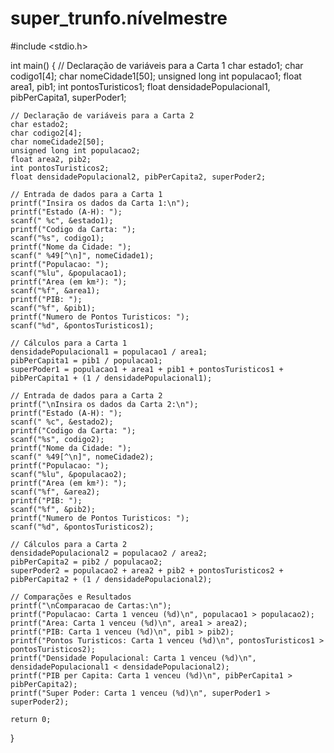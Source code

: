 
# super_trunfo.nívelmestre


#include <stdio.h>

int main() {
    // Declaração de variáveis para a Carta 1
    char estado1;
    char codigo1[4];
    char nomeCidade1[50];
    unsigned long int populacao1;
    float area1, pib1;
    int pontosTuristicos1;
    float densidadePopulacional1, pibPerCapita1, superPoder1;

    // Declaração de variáveis para a Carta 2
    char estado2;
    char codigo2[4];
    char nomeCidade2[50];
    unsigned long int populacao2;
    float area2, pib2;
    int pontosTuristicos2;
    float densidadePopulacional2, pibPerCapita2, superPoder2;

    // Entrada de dados para a Carta 1
    printf("Insira os dados da Carta 1:\n");
    printf("Estado (A-H): ");
    scanf(" %c", &estado1);
    printf("Codigo da Carta: ");
    scanf("%s", codigo1);
    printf("Nome da Cidade: ");
    scanf(" %49[^\n]", nomeCidade1);
    printf("Populacao: ");
    scanf("%lu", &populacao1);
    printf("Area (em km²): ");
    scanf("%f", &area1);
    printf("PIB: ");
    scanf("%f", &pib1);
    printf("Numero de Pontos Turisticos: ");
    scanf("%d", &pontosTuristicos1);

    // Cálculos para a Carta 1
    densidadePopulacional1 = populacao1 / area1;
    pibPerCapita1 = pib1 / populacao1;
    superPoder1 = populacao1 + area1 + pib1 + pontosTuristicos1 + pibPerCapita1 + (1 / densidadePopulacional1);

    // Entrada de dados para a Carta 2
    printf("\nInsira os dados da Carta 2:\n");
    printf("Estado (A-H): ");
    scanf(" %c", &estado2);
    printf("Codigo da Carta: ");
    scanf("%s", codigo2);
    printf("Nome da Cidade: ");
    scanf(" %49[^\n]", nomeCidade2);
    printf("Populacao: ");
    scanf("%lu", &populacao2);
    printf("Area (em km²): ");
    scanf("%f", &area2);
    printf("PIB: ");
    scanf("%f", &pib2);
    printf("Numero de Pontos Turisticos: ");
    scanf("%d", &pontosTuristicos2);

    // Cálculos para a Carta 2
    densidadePopulacional2 = populacao2 / area2;
    pibPerCapita2 = pib2 / populacao2;
    superPoder2 = populacao2 + area2 + pib2 + pontosTuristicos2 + pibPerCapita2 + (1 / densidadePopulacional2);

    // Comparações e Resultados
    printf("\nComparacao de Cartas:\n");
    printf("Populacao: Carta 1 venceu (%d)\n", populacao1 > populacao2);
    printf("Area: Carta 1 venceu (%d)\n", area1 > area2);
    printf("PIB: Carta 1 venceu (%d)\n", pib1 > pib2);
    printf("Pontos Turisticos: Carta 1 venceu (%d)\n", pontosTuristicos1 > pontosTuristicos2);
    printf("Densidade Populacional: Carta 1 venceu (%d)\n", densidadePopulacional1 < densidadePopulacional2);
    printf("PIB per Capita: Carta 1 venceu (%d)\n", pibPerCapita1 > pibPerCapita2);
    printf("Super Poder: Carta 1 venceu (%d)\n", superPoder1 > superPoder2);

    return 0;
}